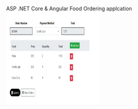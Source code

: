 ASP .NET Core & Angular Food Ordering applcation
<img src="screenshots/Screenshot_1.png" width="250px;" height="250px;">
